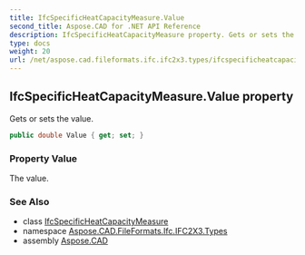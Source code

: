 ```yaml
---
title: IfcSpecificHeatCapacityMeasure.Value
second_title: Aspose.CAD for .NET API Reference
description: IfcSpecificHeatCapacityMeasure property. Gets or sets the value
type: docs
weight: 20
url: /net/aspose.cad.fileformats.ifc.ifc2x3.types/ifcspecificheatcapacitymeasure/value/
---
```

## IfcSpecificHeatCapacityMeasure.Value property

Gets or sets the value.

```csharp
public double Value { get; set; }
```

### Property Value

The value.

### See Also

* class [IfcSpecificHeatCapacityMeasure](../)
* namespace [Aspose.CAD.FileFormats.Ifc.IFC2X3.Types](../../ifcspecificheatcapacitymeasure/)
* assembly [Aspose.CAD](../../../)


